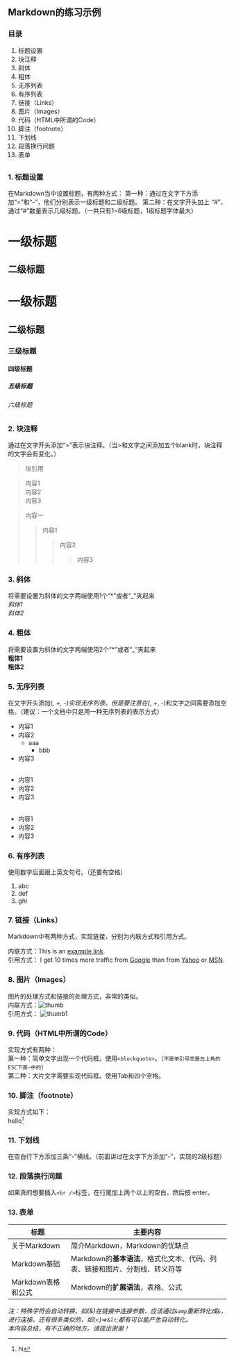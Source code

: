 ## Markdown的练习示例

### 目录  
1. 标题设置  
2. 块注释  
3. 斜体  
4. 粗体  
5. 无序列表  
6. 有序列表  
7. 链接（Links）  
8. 图片（Images）  
9. 代码（HTML中所谓的Code）  
10. 脚注（footnote）  
11. 下划线  
12. 段落换行问题  
13. 表单
##

### 1. 标题设置  
在Markdown当中设置标题，有两种方式：
第一种：通过在文字下方添加“=”和“-”，他们分别表示一级标题和二级标题。
第二种：在文字开头加上 “#”，通过“#”数量表示几级标题。（一共只有1~6级标题，1级标题字体最大）

一级标题
===
二级标题
-----  

# 一级标题
## 二级标题
### 三级标题
#### 四级标题
##### 五级标题
###### 六级标题

### 2. 块注释  
通过在文字开头添加“>”表示块注释。（当>和文字之间添加五个blank时，块注释的文字会有变化。）  
<blockquote>
<p>块引用</p>
</blockquote>  

> 内容1  
> 内容2  
> 内容3

> 内容一  
>> 内容1  
>>> 内容2  
>>>> 内容3  

### 3. 斜体  
将需要设置为斜体的文字两端使用1个“*”或者“_”夹起来  
*斜体1*  
_斜体2_

### 4. 粗体  
将需要设置为斜体的文字两端使用2个“*”或者“_”夹起来  
**粗体1**  
__粗体2__

### 5. 无序列表  
在文字开头添加(*, +, -)实现无序列表。但是要注意在(*, +, -)和文字之间需要添加空格。（建议：一个文档中只是用一种无序列表的表示方式）  

* 内容1
* 内容2
    * aaa
        * bbb
* 内容3
##
+ 内容1
+ 内容2
+ 内容3
##
- 内容1
- 内容2
- 内容3

### 6. 有序列表  
使用数字后面跟上英文句号。（还要有空格）  
1. abc
2. def
3. ghi

### 7. 链接（Links）  
Markdown中有两种方式，实现链接，分别为内联方式和引用方式。

内联方式：This is an [example link](http://example.com/).  
引用方式：
I get 10 times more traffic from [Google][1] than from [Yahoo][2] or [MSN][3].  

[1]: http://google.com/        "Google" 
[2]: http://search.yahoo.com/  "Yahoo Search" 
[3]: http://search.msn.com/    "MSN Search"

### 8. 图片（Images）  
图片的处理方式和链接的处理方式，非常的类似。  
内联方式：![thumb](http://cdn.duitang.com/uploads/blog/201508/14/20150814160849_adsjM.thumb.700_0.gif "Title")  
引用方式：
![thumb1][id]

[id]: http://img4.duitang.com/uploads/blog/201508/24/20150824165325_2Rekw.thumb.700_0.gif "Title"  

### 9. 代码（HTML中所谓的Code）  
实现方式有两种：  
第一种：简单文字出现一个代码框。使用`<blockquote>`。（`不是单引号而是左上角的ESC下面~中的`）  
第二种：大片文字需要实现代码框。使用Tab和四个空格。

### 10. 脚注（footnote）  
实现方式如下：  
hello[^hello]
[^hello]: hi

### 11. 下划线  
在空白行下方添加三条“-”横线。（前面讲过在文字下方添加“-”，实现的2级标题）

### 12. 段落换行问题  
如果真的想要插入`<br />`标签，在行尾加上两个以上的空白，然后按 enter。

### 13. 表单  
标题| 主要内容
-------|----------
关于Markdown | 简介Markdown，Markdown的优缺点
Markdown基础 | Markdown的**基本语法**，格式化文本、代码、列表、链接和图片、分割线、转义符等
Markdown表格和公式 | Markdown的**扩展语法**，表格、公式
  
*注：特殊字符会自动转换，如(&)在链接中连接参数，应该通过`&amp`重新转化成`&`，进行连接。还有很多类似的，如(<)=>`&lt`;都有可以能产生自动转化。*  
*本内容总结，有不正确的地方。请提出谢谢！*
